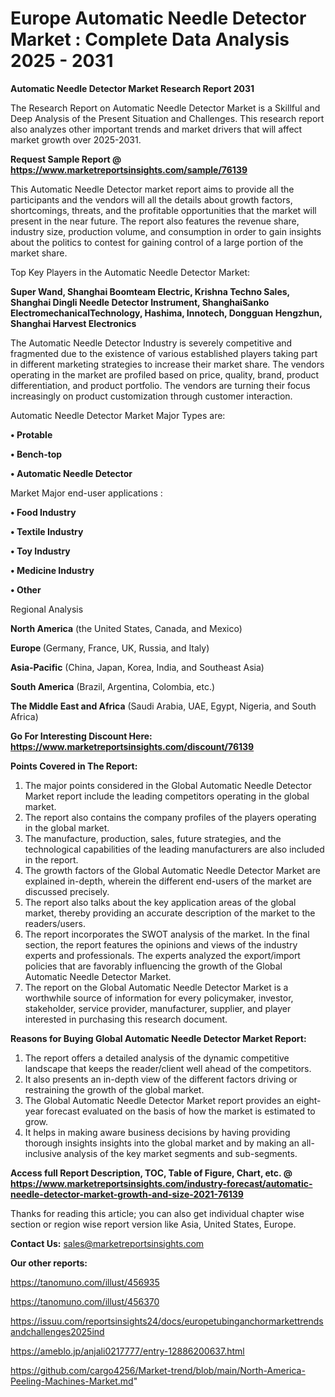 # Europe Automatic Needle Detector Market : Complete Data Analysis 2025 - 2031

<strong>Automatic Needle Detector Market Research Report 2031</strong>

The Research Report on Automatic Needle Detector Market is a Skillful and Deep Analysis of the Present Situation and Challenges. This research report also analyzes other important trends and market drivers that will affect market growth over 2025-2031.

<strong>Request Sample Report @ <a href=https://www.marketreportsinsights.com/sample/76139>https://www.marketreportsinsights.com/sample/76139</a></strong>

This Automatic Needle Detector market report aims to provide all the participants and the vendors will all the details about growth factors, shortcomings, threats, and the profitable opportunities that the market will present in the near future. The report also features the revenue share, industry size, production volume, and consumption in order to gain insights about the politics to contest for gaining control of a large portion of the market share.

Top Key Players in the Automatic Needle Detector Market:

<strong>Super Wand, Shanghai Boomteam Electric, Krishna Techno Sales, Shanghai Dingli Needle Detector Instrument, ShanghaiSanko ElectromechanicalTechnology, Hashima, Innotech, Dongguan Hengzhun, Shanghai Harvest Electronics</strong>

The Automatic Needle Detector Industry is severely competitive and fragmented due to the existence of various established players taking part in different marketing strategies to increase their market share. The vendors operating in the market are profiled based on price, quality, brand, product differentiation, and product portfolio. The vendors are turning their focus increasingly on product customization through customer interaction.

Automatic Needle Detector Market Major Types are:

<strong>• Protable

• Bench-top

• Automatic Needle Detector</strong>

Market Major end-user applications :

<strong>• Food Industry

• Textile Industry

• Toy Industry

• Medicine Industry

• Other</strong>

Regional Analysis

</u><strong><b>North America</b></strong> (the United States, Canada, and Mexico)

<strong><b>Europe </b></strong>(Germany, France, UK, Russia, and Italy)

<strong><b>Asia-Pacific</b></strong> (China, Japan, Korea, India, and Southeast Asia)

<strong><b>South America</b></strong> (Brazil, Argentina, Colombia, etc.)

<strong><b>The Middle East and Africa</b></strong> (Saudi Arabia, UAE, Egypt, Nigeria, and South Africa)

<strong>Go For Interesting Discount Here: <a href=https://www.marketreportsinsights.com/discount/76139>https://www.marketreportsinsights.com/discount/76139</a></strong>

<strong>Points Covered in The Report:</strong>
<ol>
  <li>The major points considered in the Global Automatic Needle Detector Market report include the leading competitors operating in the global market.</li>
  <li>The report also contains the company profiles of the players operating in the global market.</li>
  <li>The manufacture, production, sales, future strategies, and the technological capabilities of the leading manufacturers are also included in the report.</li>
  <li>The growth factors of the Global Automatic Needle Detector Market are explained in-depth, wherein the different end-users of the market are discussed precisely.</li>
  <li>The report also talks about the key application areas of the global market, thereby providing an accurate description of the market to the readers/users.</li>
  <li>The report incorporates the SWOT analysis of the market. In the final section, the report features the opinions and views of the industry experts and professionals. The experts analyzed the export/import policies that are favorably influencing the growth of the Global Automatic Needle Detector Market.</li>
  <li>The report on the Global Automatic Needle Detector Market is a worthwhile source of information for every policymaker, investor, stakeholder, service provider, manufacturer, supplier, and player interested in purchasing this research document.</li>
</ol>
<strong>Reasons for Buying Global Automatic Needle Detector Market Report:</strong>

<ol>
  <li>The report offers a detailed analysis of the dynamic competitive landscape that keeps the reader/client well ahead of the competitors.</li>
  <li>It also presents an in-depth view of the different factors driving or restraining the growth of the global market.</li>
  <li>The Global Automatic Needle Detector Market report provides an eight-year forecast evaluated on the basis of how the market is estimated to grow.</li>
  <li>It helps in making aware business decisions by having providing thorough insights insights into the global market and by making an all-inclusive analysis of the key market segments and sub-segments.</li>
</ol>
<strong>Access full Report Description, TOC, Table of Figure, Chart, etc. @ <a href=https://www.marketreportsinsights.com/industry-forecast/automatic-needle-detector-market-growth-and-size-2021-76139>https://www.marketreportsinsights.com/industry-forecast/automatic-needle-detector-market-growth-and-size-2021-76139</a></strong>


Thanks for reading this article; you can also get individual chapter wise section or region wise report version like Asia, United States, Europe.

<strong>Contact Us:</strong>
sales@marketreportsinsights.com

<strong>Our other reports:</strong>

<a href=https://tanomuno.com/illust/456935>https://tanomuno.com/illust/456935</a>

<a href=https://tanomuno.com/illust/456370>https://tanomuno.com/illust/456370</a>

<a href=https://issuu.com/reportsinsights24/docs/europetubinganchormarkettrendsandchallenges2025ind>https://issuu.com/reportsinsights24/docs/europetubinganchormarkettrendsandchallenges2025ind</a>

<a href=https://ameblo.jp/anjali0217777/entry-12886200637.html>https://ameblo.jp/anjali0217777/entry-12886200637.html</a>

<a href=https://github.com/cargo4256/Market-trend/blob/main/North-America-Peeling-Machines-Market.md>https://github.com/cargo4256/Market-trend/blob/main/North-America-Peeling-Machines-Market.md</a>"
